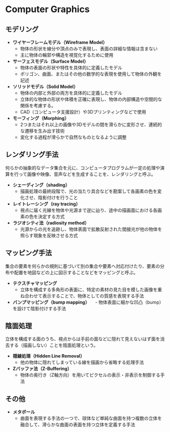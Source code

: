 # Computer Graphics

## モデリング

- **ワイヤーフレームモデル（Wireframe Model）**
  - 物体の形状を線分や頂点のみで表現し、表面の詳細な情報は含まない
  - 主に物体の輪郭や構造を視覚化するために使用
- **サーフェスモデル（Surface Model）**
  - 物体の表面の形状や特性を具体的に定義したモデル
  - ポリゴン、曲面、またはその他の数学的な表現を使用して物体の外観を記述
- **ソリッドモデル（Solid Model）**
  - 物体の内部と外部の両方を具体的に定義したモデル
  - 立体的な物体の形状や体積を正確に表現し、物体の内部構造や空間的な関係を考慮する。
  - CAD（コンピュータ支援設計）や3Dプリンティングなどで使用
- **モーフィング（Morphing）**
  - 2つまたはそれ以上の画像や3Dモデルの間を滑らかに変形させ、連続的な遷移を生み出す技術
  - 変化する過程が滑らかで自然なものとなるように調整

## レンダリング手法

何らかの抽象的なデータ集合を元に、コンピュータプログラムが一定の処理や演算を行って画像や映像、音声などを生成することを、レンダリングと呼ぶ。

- **シェーディング（shading）**
  - 描画処理の最終段階で、光の当たり具合などを勘案して各画素の色を変化させ、陰影付けを行うこと
- **レイトレーシング（ray tracing）**
  - 視点に届く光線を物体や光源まで逆に辿り、途中の描画面における各画素の色を決定する方式
- **ラジオシティ法（radiosity method）**
  - 光源からの光を追跡し、物体表面で拡散反射された間接光が他の物体を照らす現象を反映させる方式

## マッピング手法

集合の要素を何らかの規則に基づいて別の集合や要素へ対応付けたり、要素の分布や配置を地図などの上に図示することなどをマッピングと呼ぶ。

- **テクスチャマッピング**
  - 立体を構成する多角形の表面に、特定の素材の見た目を模した画像を重ね合わせて表示することで、物体としての質感を表現する手法
- **バンプマッピング（bump mapping）**
　- 物体表面に細かな凹凸（bump）を設けて陰影付けする手法

## 陰面処理

立体を構成する面のうち、視点からは手前の面などに隠れて見えないはず面を消去する（描画しない）ことを陰面処理という。

- **隠線処理（Hidden Line Removal）**
  - 他の物体に隠れてしまっている線を描画から省略する処理手法
- **Zバッファ法（Z-Buffering）**
  - 物体の奥行き（Z軸方向）を用いてピクセルの表示・非表示を制御する手法

## その他

- **メタボール**
  - 曲面を表現する手法の一つで、球体など単純な曲面を持つ複数の立体を融合して、滑らかな曲面の表面を持つ立体を定義する手法
